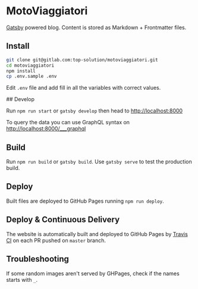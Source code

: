 # MotoViaggiatori

[Gatsby](https://www.gatsbyjs.org/) powered blog. Content is stored as Markdown + Frontmatter files.

## Install

```sh
git clone git@gitlab.com:top-solution/motoviaggiatori.git
cd motoviaggiatori
npm install
cp .env.sample .env
```

Edit `.env` file and add fill in all the variables with correct values.

## Develop

Run `npm run start` or `gatsby develop` then head to <http://localhost:8000>

To query the data you can use GraphQL syntax on <http://localhost:8000/___graphql>

## Build

Run `npm run build` or `gatsby build`. Use `gatsby serve` to test the production build.

## Deploy

Built files are deployed to GitHub Pages running `npm run deploy`.

## Deploy & Continuous Delivery

The website is automatically built and deployed to GitHub Pages by [Travis CI](https://travis-ci.org) on each PR pushed on `master` branch.

## Troubleshooting

If some random images aren't served by GHPages, check if the names starts with `_`.

